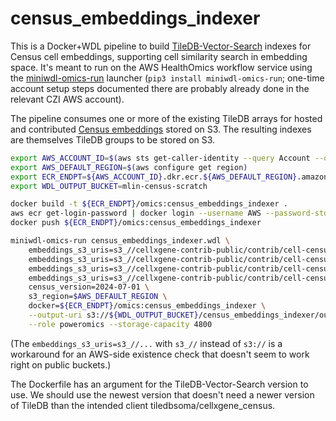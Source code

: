 # census_embeddings_indexer

This is a Docker+WDL pipeline to build [TileDB-Vector-Search](https://github.com/TileDB-Inc/TileDB-Vector-Search) indexes for Census cell embeddings, supporting cell similarity search in embedding space. It's meant to run on the AWS HealthOmics workflow service using the [miniwdl-omics-run](https://github.com/miniwdl-ext/miniwdl-omics-run) launcher (`pip3 install miniwdl-omics-run`; one-time account setup steps documented there are probably already done in the relevant CZI AWS account).

The pipeline consumes one or more of the existing TileDB arrays for hosted and contributed [Census embeddings](https://cellxgene.cziscience.com/census-models) stored on S3. The resulting indexes are themselves TileDB groups to be stored on S3.

```bash
export AWS_ACCOUNT_ID=$(aws sts get-caller-identity --query Account --output text)
export AWS_DEFAULT_REGION=$(aws configure get region)
export ECR_ENDPT=${AWS_ACCOUNT_ID}.dkr.ecr.${AWS_DEFAULT_REGION}.amazonaws.com
export WDL_OUTPUT_BUCKET=mlin-census-scratch

docker build -t ${ECR_ENDPT}/omics:census_embeddings_indexer .
aws ecr get-login-password | docker login --username AWS --password-stdin "$ECR_ENDPT"
docker push ${ECR_ENDPT}/omics:census_embeddings_indexer

miniwdl-omics-run census_embeddings_indexer.wdl \
    embeddings_s3_uris=s3_//cellxgene-contrib-public/contrib/cell-census/soma/2024-07-01/CxG-czi-6 \
    embeddings_s3_uris=s3_//cellxgene-contrib-public/contrib/cell-census/soma/2024-07-01/CxG-czi-7 \
    embeddings_s3_uris=s3_//cellxgene-contrib-public/contrib/cell-census/soma/2024-07-01/CxG-czi-8 \
    embeddings_s3_uris=s3_//cellxgene-contrib-public/contrib/cell-census/soma/2024-07-01/CxG-contrib-7 \
    census_version=2024-07-01 \
    s3_region=$AWS_DEFAULT_REGION \
    docker=${ECR_ENDPT}/omics:census_embeddings_indexer \
    --output-uri s3://${WDL_OUTPUT_BUCKET}/census_embeddings_indexer/out/ \
    --role poweromics --storage-capacity 4800
```

(The `embeddings_s3_uris=s3_//...` with `s3_//` instead of `s3://` is a workaround for an AWS-side existence check that doesn't seem to work right on public buckets.)

The Dockerfile has an argument for the TileDB-Vector-Search version to use. We should use the newest version that doesn't need a newer version of TileDB than the intended client tiledbsoma/cellxgene_census.
